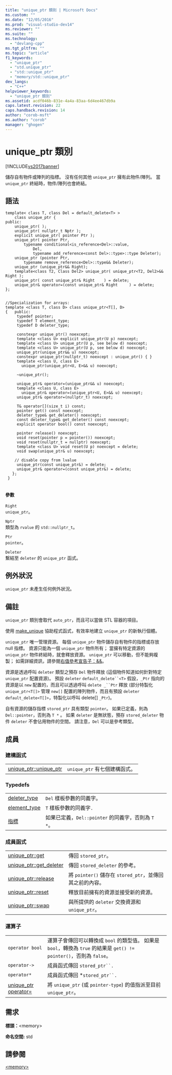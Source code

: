 ```yaml
---
title: "unique_ptr 類別 | Microsoft Docs"
ms.custom: ""
ms.date: "12/05/2016"
ms.prod: "visual-studio-dev14"
ms.reviewer: ""
ms.suite: ""
ms.technology: 
  - "devlang-cpp"
ms.tgt_pltfrm: ""
ms.topic: "article"
f1_keywords: 
  - "unique_ptr"
  - "std.unique_ptr"
  - "std::unique_ptr"
  - "memory/std::unique_ptr"
dev_langs: 
  - "C++"
helpviewer_keywords: 
  - "unique_ptr 類別"
ms.assetid: acdf046b-831e-4a4a-83aa-6d4ee467db9a
caps.latest.revision: 22
caps.handback.revision: 14
author: "corob-msft"
ms.author: "corob"
manager: "ghogen"
---
```

# unique_ptr 類別
[!INCLUDE[vs2017banner](../assembler/inline/includes/vs2017banner.md)]

儲存自有物件或陣列的指標。  沒有任何其他 `unique_ptr` 擁有此物件\/陣列。  當 `unique_ptr` 終結時，物件\/陣列也會終結。  
  
## 語法  
  
```  
template< class T, class Del = default_delete<T> >  
    class unique_ptr {  
public:  
    unique_ptr( );  
    unique_ptr( nullptr_t Nptr );  
    explicit unique_ptr( pointer Ptr );  
    unique_ptr( pointer Ptr,  
        typename conditional<is_reference<Del>::value,   
            Del,  
            typename add_reference<const Del>::type>::type Deleter);  
    unique_ptr (pointer Ptr,  
        typename remove_reference<Del>::type&& Deleter);  
    unique_ptr (unique_ptr&& Right);  
    template<class T2, Class Del2> unique_ptr( unique_ptr<T2, Del2>&& Right );  
    unique_ptr( const unique_ptr& Right    ) = delete;  
    unique_ptr& operator=(const unique_ptr& Right     ) = delete;  
};  
  
```  
  
```  
//Specialization for arrays:  
template <class T, class D> class unique_ptr<T[], D>   
{   public:       
     typedef pointer;  
     typedef T element_type;  
     typedef D deleter_type;  
  
     constexpr unique_ptr() noexcept;  
     template <class U> explicit unique_ptr(U p) noexcept;  
     template <class U> unique_ptr(U p, see below d) noexcept;  
     template <class U> unique_ptr(U p, see below d) noexcept;  
     unique_ptr(unique_ptr&& u) noexcept;  
     constexpr unique_ptr(nullptr_t) noexcept : unique_ptr() { }  
     template <class U, class E>  
       unique_ptr(unique_ptr<U, E>&& u) noexcept;  
  
     ~unique_ptr();  
  
     unique_ptr& operator=(unique_ptr&& u) noexcept;  
     template <class U, class E>  
       unique_ptr& operator=(unique_ptr<U, E>&& u) noexcept;  
     unique_ptr& operator=(nullptr_t) noexcept;  
  
     T& operator[](size_t i) const;  
     pointer get() const noexcept;  
     deleter_type& get_deleter() noexcept;  
     const deleter_type& get_deleter() const noexcept;  
     explicit operator bool() const noexcept;  
  
     pointer release() noexcept;  
     void reset(pointer p = pointer()) noexcept;  
     void reset(nullptr_t = nullptr) noexcept;  
     template <class U> void reset(U p) noexcept = delete;  
     void swap(unique_ptr& u) noexcept;  
  
    // disable copy from lvalue  
     unique_ptr(const unique_ptr&) = delete;  
     unique_ptr& operator=(const unique_ptr&) = delete;  
   };  
 }  
  
```  
  
#### 參數  
 `Right`  
 `unique_ptr`。  
  
 `Nptr`  
 類型為 `rvalue` 的 `std::nullptr_t`。  
  
 `Ptr`  
 `pointer`。  
  
 `Deleter`  
 繫結至 `deleter` 的 `unique_ptr` 函式。  
  
## 例外狀況  
 `unique_ptr` 未產生任何例外狀況。  
  
## 備註  
 `unique_ptr` 類別會取代 `auto_ptr`，而且可以當做 STL 容器的項目。  
  
 使用 [make\_unique](../Topic/make_unique.md) 協助程式函式，有效率地建立 `unique_ptr` 的新執行個體。  
  
 `unique_ptr` 唯一管理資源。  每個 `unique_ptr` 物件儲存自有物件的指標或存放 null 指標。  資源只能為一個 `unique_ptr` 物件所有；  當擁有特定資源的 `unique_ptr` 物件終結時，就會釋放資源。  `unique_ptr` 可以移動，但不能夠複製；  如需詳細資訊，請參閱[右值參考宣告子：&&](../cpp/rvalue-reference-declarator-amp-amp.md)。  
  
 資源是透過呼叫 `deleter` 類型之預存 `Del` 物件釋放 \(這個物件知道如何針對特定 `unique_ptr` 配置資源\)。  預設 `deleter` `default_delete``<T>` 假設，`_Ptr` 指向的資源是以 `new` 配置的，而且可以透過呼叫 `delete _``Ptr` 釋放   \(部分特製化 `unique_ptr<T[]>` 管理 `new[]` 配置的陣列物件，而且有預設 `deleter` `default_delete<T[]>`，特製化以呼叫 delete\[\] `_Ptr`\)。  
  
 自有資源的儲存指標 `stored_ptr` 具有類型 `pointer`。  如果已定義，則為 `Del::pointer`，否則為 `T *` 。  如果 `deleter` 是無狀態，預存 `stored_deleter` 物件 `deleter` 不會佔用物件的空間。  請注意，`Del` 可以是參考類型。  
  
## 成員  
  
### 建構函式  
  
|||  
|-|-|  
|[unique\_ptr::unique\_ptr](../Topic/unique_ptr::unique_ptr.md)|`unique_ptr` 有七個建構函式。|  
  
### Typedefs  
  
|||  
|-|-|  
|[deleter\_type](../Topic/deleter_type.md)|`Del` 樣板參數的同義字。|  
|[element\_type](../Topic/element_type.md)|`T` 樣板參數的同義字`.`|  
|[指標](../Topic/pointer.md)|如果已定義，`Del::pointer` 的同義字，否則為 `T *`。|  
  
### 成員函式  
  
|||  
|-|-|  
|[unique\_ptr::get](../Topic/unique_ptr::get.md)|傳回 `stored_ptr`。|  
|[unique\_ptr::get\_deleter](../Topic/unique_ptr::get_deleter.md)|傳回 `stored_deleter` 的參考。|  
|[unique\_ptr::release](../Topic/unique_ptr::release.md)|將 `pointer()` 儲存在 `stored_ptr`，並傳回其之前的內容。|  
|[unique\_ptr::reset](../Topic/unique_ptr::reset.md)|釋放目前擁有的資源並接受新的資源。|  
|[unique\_ptr::swap](../Topic/unique_ptr::swap.md)|與所提供的 `deleter` 交換資源和 `unique_ptr`。|  
  
### 運算子  
  
|||  
|-|-|  
|`operator bool`|運算子會傳回可以轉換成 `bool` 的類型值。  如果是 `bool`，轉換為 `true` 的結果是 `get() != pointer()`，否則為 `false`。|  
|`operator->`|成員函式傳回 `stored_ptr``.`|  
|`operator*`|成員函式傳回 \*`stored_ptr``.`|  
|[unique\_ptr operator\=](../Topic/unique_ptr%20operator=.md)|將 `unique_ptr`  \(或 `pointer-type`\) 的值指派至目前 `unique_ptr`。|  
  
## 需求  
 **標頭：**\<memory\>  
  
 **命名空間:** std  
  
## 請參閱  
 [\<memory\>](../standard-library/memory.md)